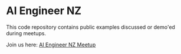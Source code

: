 # AI Engineer NZ 
This code repository contains public examples discussed or demo'ed during meetups. 

Join us here:
[AI Engineer NZ Meetup](https://lu.ma/aiengineer)
